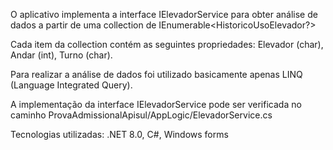O aplicativo implementa a interface IElevadorService para obter análise de dados a partir de uma collection de IEnumerable<HistoricoUsoElevador?> 

Cada item da collection contém as seguintes propriedades: Elevador (char), Andar (int), Turno (char).

Para realizar a análise de dados foi utilizado basicamente apenas LINQ (Language Integrated Query). 

A implementação da interface IElevadorService pode ser verificada no caminho ProvaAdmissionalApisul/AppLogic/ElevadorService.cs

Tecnologias utilizadas: .NET 8.0, C#, Windows forms
